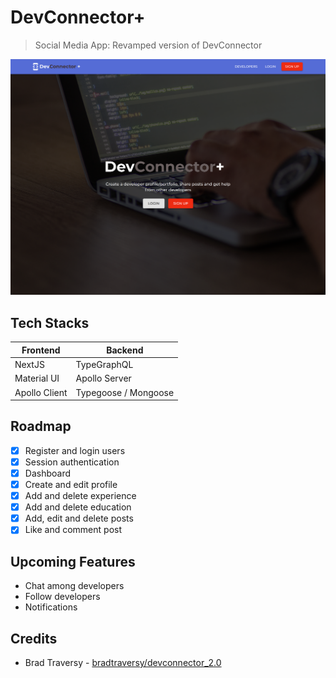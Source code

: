 # DevConnector+

> Social Media App: Revamped version of DevConnector

![Landing Page Screenshot - iPad](/dev_connector.png)

## Tech Stacks

| Frontend      | Backend              |
| ------------- | -------------------- |
| NextJS        | TypeGraphQL          |
| Material UI   | Apollo Server        |
| Apollo Client | Typegoose / Mongoose |

## Roadmap

- [x] Register and login users
- [x] Session authentication
- [x] Dashboard
- [x] Create and edit profile
- [x] Add and delete experience
- [x] Add and delete education
- [x] Add, edit and delete posts
- [x] Like and comment post

## Upcoming Features

- Chat among developers
- Follow developers
- Notifications

## Credits

- Brad Traversy - [bradtraversy/devconnector_2.0](https://github.com/bradtraversy/devconnector_2.0)
